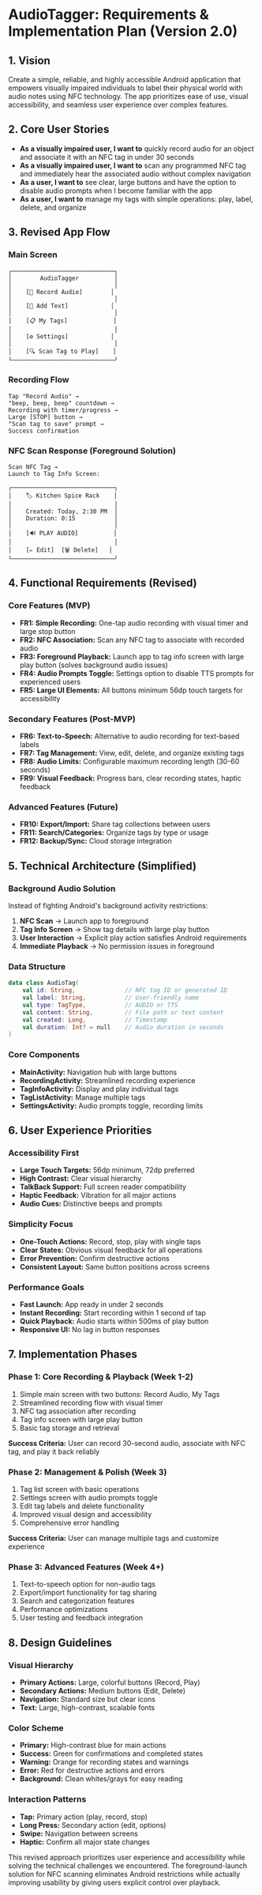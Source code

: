 # AudioTagger: Requirements & Implementation Plan (Version 2.0)

## 1. Vision

Create a simple, reliable, and highly accessible Android application that empowers visually impaired individuals to label their physical world with audio notes using NFC technology. The app prioritizes ease of use, visual accessibility, and seamless user experience over complex features.

## 2. Core User Stories

- **As a visually impaired user, I want to** quickly record audio for an object and associate it with an NFC tag in under 30 seconds
- **As a visually impaired user, I want to** scan any programmed NFC tag and immediately hear the associated audio without complex navigation
- **As a user, I want to** see clear, large buttons and have the option to disable audio prompts when I become familiar with the app
- **As a user, I want to** manage my tags with simple operations: play, label, delete, and organize

## 3. Revised App Flow

### Main Screen
```
┌─────────────────────────────┐
│        AudioTagger          │
│                             │
│    [🎤 Record Audio]        │
│                             │
│    [💬 Add Text]            │
│                             │
│    [📋 My Tags]             │
│                             │
│    [⚙️ Settings]            │
│                             │
│    [🔍 Scan Tag to Play]    │
└─────────────────────────────┘
```

### Recording Flow
```
Tap "Record Audio" → 
"beep, beep, beep" countdown → 
Recording with timer/progress → 
Large [STOP] button → 
"Scan tag to save" prompt →
Success confirmation
```

### NFC Scan Response (Foreground Solution)
```
Scan NFC Tag →
Launch to Tag Info Screen:

┌─────────────────────────────┐
│    🏷️ Kitchen Spice Rack    │
│                             │
│    Created: Today, 2:30 PM  │
│    Duration: 0:15           │
│                             │
│    [🔊 PLAY AUDIO]          │
│                             │
│    [✏️ Edit]  [🗑️ Delete]   │
└─────────────────────────────┘
```

## 4. Functional Requirements (Revised)

### Core Features (MVP)
- **FR1: Simple Recording:** One-tap audio recording with visual timer and large stop button
- **FR2: NFC Association:** Scan any NFC tag to associate with recorded audio
- **FR3: Foreground Playback:** Launch app to tag info screen with large play button (solves background audio issues)
- **FR4: Audio Prompts Toggle:** Settings option to disable TTS prompts for experienced users
- **FR5: Large UI Elements:** All buttons minimum 56dp touch targets for accessibility

### Secondary Features (Post-MVP)
- **FR6: Text-to-Speech:** Alternative to audio recording for text-based labels
- **FR7: Tag Management:** View, edit, delete, and organize existing tags
- **FR8: Audio Limits:** Configurable maximum recording length (30-60 seconds)
- **FR9: Visual Feedback:** Progress bars, clear recording states, haptic feedback

### Advanced Features (Future)
- **FR10: Export/Import:** Share tag collections between users
- **FR11: Search/Categories:** Organize tags by type or usage
- **FR12: Backup/Sync:** Cloud storage integration

## 5. Technical Architecture (Simplified)

### Background Audio Solution
Instead of fighting Android's background activity restrictions:
1. **NFC Scan** → Launch app to foreground
2. **Tag Info Screen** → Show tag details with large play button
3. **User Interaction** → Explicit play action satisfies Android requirements
4. **Immediate Playback** → No permission issues in foreground

### Data Structure
```kotlin
data class AudioTag(
    val id: String,              // NFC tag ID or generated ID
    val label: String,           // User-friendly name
    val type: TagType,           // AUDIO or TTS
    val content: String,         // File path or text content
    val created: Long,           // Timestamp
    val duration: Int? = null    // Audio duration in seconds
)
```

### Core Components
- **MainActivity:** Navigation hub with large buttons
- **RecordingActivity:** Streamlined recording experience
- **TagInfoActivity:** Display and play individual tags
- **TagListActivity:** Manage multiple tags
- **SettingsActivity:** Audio prompts toggle, recording limits

## 6. User Experience Priorities

### Accessibility First
- **Large Touch Targets:** 56dp minimum, 72dp preferred
- **High Contrast:** Clear visual hierarchy
- **TalkBack Support:** Full screen reader compatibility
- **Haptic Feedback:** Vibration for all major actions
- **Audio Cues:** Distinctive beeps and prompts

### Simplicity Focus
- **One-Touch Actions:** Record, stop, play with single taps
- **Clear States:** Obvious visual feedback for all operations
- **Error Prevention:** Confirm destructive actions
- **Consistent Layout:** Same button positions across screens

### Performance Goals
- **Fast Launch:** App ready in under 2 seconds
- **Instant Recording:** Start recording within 1 second of tap
- **Quick Playback:** Audio starts within 500ms of play button
- **Responsive UI:** No lag in button responses

## 7. Implementation Phases

### Phase 1: Core Recording & Playback (Week 1-2)
1. Simple main screen with two buttons: Record Audio, My Tags
2. Streamlined recording flow with visual timer
3. NFC tag association after recording
4. Tag info screen with large play button
5. Basic tag storage and retrieval

**Success Criteria:** User can record 30-second audio, associate with NFC tag, and play it back reliably

### Phase 2: Management & Polish (Week 3)
1. Tag list screen with basic operations
2. Settings screen with audio prompts toggle
3. Edit tag labels and delete functionality
4. Improved visual design and accessibility
5. Comprehensive error handling

**Success Criteria:** User can manage multiple tags and customize experience

### Phase 3: Advanced Features (Week 4+)
1. Text-to-speech option for non-audio tags
2. Export/import functionality for tag sharing
3. Search and categorization features
4. Performance optimizations
5. User testing and feedback integration

## 8. Design Guidelines

### Visual Hierarchy
- **Primary Actions:** Large, colorful buttons (Record, Play)
- **Secondary Actions:** Medium buttons (Edit, Delete)
- **Navigation:** Standard size but clear icons
- **Text:** Large, high-contrast, scalable fonts

### Color Scheme
- **Primary:** High-contrast blue for main actions
- **Success:** Green for confirmations and completed states
- **Warning:** Orange for recording states and warnings
- **Error:** Red for destructive actions and errors
- **Background:** Clean whites/grays for easy reading

### Interaction Patterns
- **Tap:** Primary action (play, record, stop)
- **Long Press:** Secondary action (edit, options)
- **Swipe:** Navigation between screens
- **Haptic:** Confirm all major state changes

This revised approach prioritizes user experience and accessibility while solving the technical challenges we encountered. The foreground-launch solution for NFC scanning eliminates Android restrictions while actually improving usability by giving users explicit control over playback.